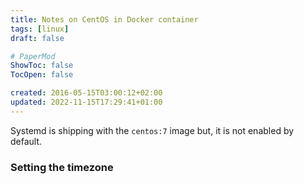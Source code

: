 ```yaml
---
title: Notes on CentOS in Docker container
tags: [linux]
draft: false

# PaperMod
ShowToc: false
TocOpen: false

created: 2016-05-15T03:00:12+02:00
updated: 2022-11-15T17:29:41+01:00
---
```


Systemd is shipping with the `centos:7` image but, it is not enabled by default.

<!-- more -->

### Setting the timezone
